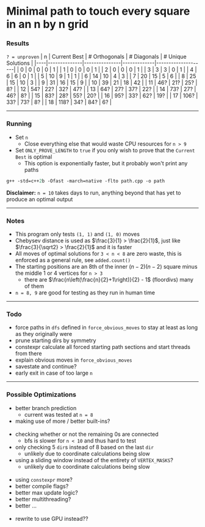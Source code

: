 # Minimal path to touch every square in an n by n grid

### Results
`? = unproven`
| n  | Current Best | # Orthogonals | # Diagonals | # Unique Solutions |
|----|--------------|---------------|-------------|--------------------|
| 0  | 0            | 0             | 0           | 1                  |
| 1  | 0            | 0             | 0           | 1                  |
| 2  | 0            | 0             | 0           | 1                  |
| 3  | 3            | 3             | 0           | 1                  |
| 4  | 6            | 6             | 0           | 1                  |
| 5  | 10           | 9             | 1           | 1                  |
| 6  | 14           | 10            | 4           | 3                  |
| 7  | 20           | 15            | 5           | 6                  |
| 8  | 25           | 15            | 10          | 3                  |
| 9  | 31           | 16            | 15          | 9                  |
| 10 | 39           | 21            | 18          | 42                 |
| 11 | 46?          | 21?           | 25?         | 8?                 |
| 12 | 54?          | 22?           | 32?         | 47?                |
| 13 | 64?          | 27?           | 37?         | 22?                |
| 14 | 73?          | 27?           | 46?         | 8?                 |
| 15 | 83?          | 28?           | 55?         | 20?                |
| 16 | 95?          | 33?           | 62?         | 19?                |
| 17 | 106?         | 33?           | 73?         | 8?                 |
| 18 | 118?         | 34?           | 84?         | 6?                 |

---

### Running
- Set `n`
  - Close everything else that would waste CPU resources for `n > 9`
- Set `ONLY_PROVE_LENGTH` to `true` if you only wish to prove that the `Current Best` is optimal
  - This option is exponentially faster, but it probably won't print any paths
```ps
g++ -std=c++2b -Ofast -march=native -flto path.cpp -o path
```
**Disclaimer:** `n = 10` takes days to run, anything beyond that has yet to produce an optimal output

---

### Notes

- This program only tests `(1, 1)` and `(1, 0)` moves
- Chebysev distance is used as $\frac{3}{1} > \frac{2}{1}$, just like $\frac{3}{\sqrt2} > \frac{2}{1}$ and it is faster
- All moves of optimal solutions for `3 < n < 8` are zero waste, this is enforced as a general rule, see `added.count()`
- The starting positions are an 8th of the inner $(n - 2)(n - 2)$ square minus the middle 1 or 4 vertices for `n > 3`
  - there are $\frac{n\left(\frac{n}{2}+1\right)}{2} - 1$ (floordivs) many of them
- `n = 8, 9` are good for testing as they run in human time

---

### Todo
- force paths in `dfs` defined in `force_obvious_moves` to stay at least as long as they originally were
- prune starting dirs by symmetry
- constexpr calculate all forced starting path sections and start threads from there
- explain obvious moves in `force_obvious_moves`
- savestate and continue?
- early exit in case of too large `n`

---

### Possible Optimizations

- better branch prediction
  - current was tested at `n = 8`
- making use of more / better built-ins?
  <br><br>
- checking whether or not the remaining 0s are connected
  - bfs is slower for `n < 10` and thus hard to test
- only checking 5 `dir`s instead of 8 based on the last `dir`
  - unlikely due to coordinate calculations being slow
- using a sliding window instead of the entirety of `VERTEX_MASKS`?
  - unlikely due to coordinate calculations being slow
  <br><br>
- using `constexpr` more?
- better compile flags?
- better max update logic?
- better multithreading?
- better ...
  <br><br>
- rewrite to use GPU instead??
